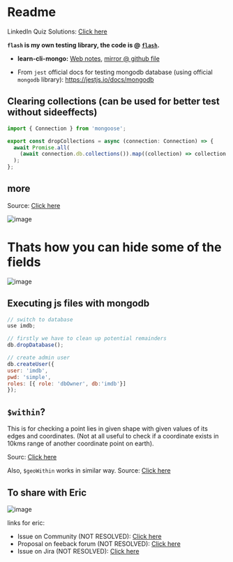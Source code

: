 # Readme

LinkedIn Quiz Solutions: [Click here](https://github.com/Ebazhanov/linkedin-skill-assessments-quizzes/blob/main/mongodb/mongodb-quiz.md)

**`flash` is my own testing library, the code is @ [`flash`](https://github.com/sahilrajput03/flash).**

- **learn-cli-mongo:** [Web notes](https://sahilrajput03.ml/learn-mongo-cli.html), [mirror @ github file](https://github.com/sahilrajput03/sahilrajput03/blob/master/learn-mongo-cli.md)

- From `jest` official docs for testing mongodb database (using official `mongodb` library): https://jestjs.io/docs/mongodb


## Clearing collections (can be used for better test without sideeffects)

```js
import { Connection } from 'mongoose';

export const dropCollections = async (connection: Connection) => {
  await Promise.all(
    (await connection.db.collections()).map((collection) => collection.deleteMany({})),
  );
};
```

## more

Source: [Click here](https://stackoverflow.com/a/32811548/10012446)

![image](https://user-images.githubusercontent.com/31458531/201935213-7bb54d74-96f5-46de-9520-8d58b55d14ca.png)

# Thats how you can hide some of the fields

![image](https://user-images.githubusercontent.com/31458531/202694888-70939dfd-3f47-4245-98e2-eb0e1185b008.png)

## Executing js files with mongodb

```js
// switch to database
use imdb;

// firstly we have to clean up potential remainders
db.dropDatabase();

// create admin user
db.createUser({
user: 'imdb',
pwd: 'simple',
roles: [{ role: 'dbOwner', db:'imdb'}]
});
```

## `$within`?

This is for checking a point lies in given shape with given values of its edges and coordinates. (Not at all useful to check if a coordinate exists in 10kms range of another coordinate point on earth).

Sourc: [Click here](https://mongodb-documentation.readthedocs.io/en/latest/reference/operator/within.html#gsc.tab=0)

Also, `$geoWithin` works in similar way. Source: [Click here](https://www.mongodb.com/docs/manual/reference/operator/query/geoWithin/)

## To share with Eric

![image](https://user-images.githubusercontent.com/31458531/205102604-652a7b00-6446-4a3c-81ef-e17d7635d749.png)

links for eric:
- Issue on Community (NOT RESOLVED): [Click here](https://www.mongodb.com/community/forums/t/how-to-calculate-distance-between-two-geolocation-points/173045)
- Proposal on feeback forum (NOT RESOLVED): [Click here](https://feedback.mongodb.com/forums/924280-database/suggestions/45394135-add-operator-that-would-calculate-distance-between)
- Issue on Jira (NOT RESOLVED): [Click here](https://jira.mongodb.org/browse/SERVER-2990)
